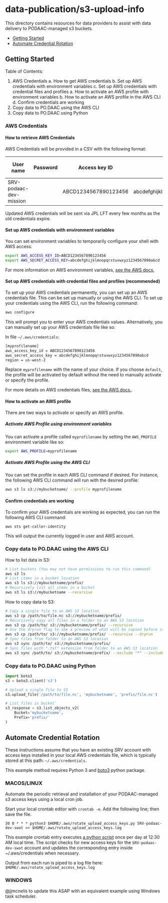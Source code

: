 # data-publication/s3-upload-info
This directory contains resources for data providers to assist with data delivery to PODAAC-managed s3 buckets.

* [Getting Started](#getting-started)
* [Automate Credential Rotation](#automate-credential-rotation)

## Getting Started

Table of Contents:
1. AWS Credentials
	a. How to get AWS credentials
	b. Set up AWS credentials with environment variables
	c. Set up AWS credentials with credential files and profiles
		a. How to activate an AWS profile with environment variables
		b. How to activate an AWS profile in the AWS CLI
	d. Confirm credentials are working
1. Copy data to PO.DAAC using the AWS CLI
2. Copy data to PO.DAAC using Python


### AWS Credentials

#### How to retrieve AWS Credentials

AWS Credentials will be provided in a CSV with the following format:

| User name              | Password | Access key ID        | Secret access key                        | Console login link |
| ---------------------- | -------- | -------------------- | ---------------------------------------- | ------------------ |
| SRV-podaac-dev-mission |          | ABCD1234567890123456 | abcdefghijklmnopqrstuvwxyz1234567890abcd | ...                |

Updated AWS credentials will be sent via JPL LFT every few months as the old credentials expire.

#### Set up AWS credentials with environment variables

You can set environment variables to temporarily configure your shell with AWS access. 

```bash
export AWS_ACCESS_KEY_ID=ABCD1234567890123456
export AWS_SECRET_ACCESS_KEY=abcdefghijklmnopqrstuvwxyz1234567890abcd
```

For more information on AWS environment variables, [see the AWS docs.](https://docs.aws.amazon.com/cli/latest/userguide/cli-configure-envvars.html)

#### Set up AWS credentials with credential files and profiles (recommended)

To set up your AWS credentials permanently, you can set up an AWS credentials file. This can be set up manually or using the AWS CLI. To set up your credentials using the AWS CLI, run the following command:

```bash
aws configure
```

This will prompt you to enter your AWS credentials values. Alternatively, you can manually set up your AWS credentials file like so:

In file `~/.aws/credentials`:

```bash
[myprofilename]
aws_access_key_id = ABCD1234567890123456
aws_secret_access_key = abcdefghijklmnopqrstuvwxyz1234567890abcd
region = us-west-2
```

Replace `myprofilename` with the name of your choice. If you choose `default`, the profile will be activated by default without the need to manually activate or specify the profile. 

For more details on AWS credentials files, [see the AWS docs.](https://docs.aws.amazon.com/cli/latest/userguide/cli-configure-files.html). 

#### How to activate an AWS profile

There are two ways to activate or specify an AWS profile. 

##### Activate AWS Profile using environment variables

You can activate a profile called `myprofilename` by setting the `AWS_PROFILE` environment variable like so:

```bash
export AWS_PROFILE=myprofilename
```

##### Activate AWS Profile using the AWS CLI

You can set the profile in each AWS CLI command if desired. For instance, the following AWS CLI command will run with the desired profile:

```bash
aws s3 ls s3://mybucketname/ --profile myprofilename
```

#### Confirm credentials are working

To confirm your AWS credentials are working as expected, you can run the following AWS CLI command:

```bash
aws sts get-caller-identity
```

This will output the currently logged in user and AWS account. 

### Copy data to PO.DAAC using the AWS CLI

How to list data in S3:
```bash
# List buckets (You may not have permissions to run this command)
aws s3 ls
# List items in a bucket location
aws s3 ls s3://mybucketname/prefix/
# Recursively list all items in a bucket
aws s3 ls s3://mybucketname --recursive
```

How to copy data to S3:
```bash
# Copy a single file to an AWS S3 location
aws s3 cp /path/to/file.nc s3://mybucketname/prefix/
# Recursively copy all files in a folder to an AWS S3 location
aws s3 cp /path/to/ s3://mybucketname/prefix/ --recursive
# Use the dryrun flag to see a preview of what will be copied before it's actually copied.
aws s3 cp /path/to/ s3://mybucketname/prefix/ --recursive --dryrun
# Sync files from folder to an AWS S3 location
aws s3 sync /path/to/ s3://mybucketname/prefix/
# Sync files with ".txt" extension from folder to an AWS S3 location
aws s3 sync /path/to/ s3://mybucketname/prefix/ --exclude "*" --include "*.txt"
```
### Copy data to PO.DAAC using Python


```python
import boto3
s3 = boto3.client('s3')

# Upload a single file to S3
s3.upload_file('/path/to/file.nc', 'mybucketname', 'prefix/file.nc')

# List files in bucket`
s3_response = s3.list_objects_v2(
    Bucket='mybucketname',
    Prefix='prefix/'
)
```

## Automate Credential Rotation

These instructions assume that you have an existing SRV account with access keys installed in your local AWS credentials file, which is typically stored at this path: `~/.aws/credentials`.

This example method requires Python 3 and [boto3](https://boto3.amazonaws.com/v1/documentation/api/latest/guide/quickstart.html) python package.

### MACOS/LINUX

Automate the periodic retrieval and installation of your PODAAC-managed s3 access keys using a local cron job.

Start your local crontab editor with `crontab -e`. Add the following line; then save the file.

```
30 0 * * * python3 $HOME/.aws/rotate_upload_access_keys.py SRV-podaac-dev-swot >> $HOME/.aws/rotate_upload_access_keys.log
```

This example crontab entry executes [a python script](rotate_upload_access_keys.py) once per day at 12:30 AM local time. The script checks for new access keys for the `SRV-podaac-dev-swot` account and updates the corresponding entry inside ~/.aws/credentials when necessary.

Output from each run is piped to a log file here: `$HOME/.aws/rotate_upload_access_keys.log`

### WINDOWS

@jjmcnelis to update this ASAP with an equivalent example using Windows task scheduler.
